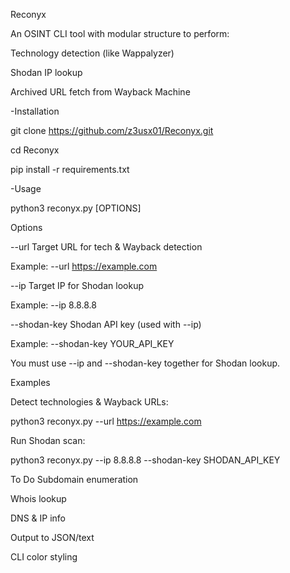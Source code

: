 Reconyx

An OSINT CLI tool with modular structure to perform:

Technology detection (like Wappalyzer)

Shodan IP lookup

Archived URL fetch from Wayback Machine




-Installation


git clone https://github.com/z3usx01/Reconyx.git


cd Reconyx


pip install -r requirements.txt



-Usage


python3 reconyx.py [OPTIONS]

Options


--url Target URL for tech & Wayback detection


Example: --url https://example.com


--ip Target IP for Shodan lookup


Example: --ip 8.8.8.8


--shodan-key Shodan API key (used with --ip)


Example: --shodan-key YOUR_API_KEY

 You must use --ip and --shodan-key together for Shodan lookup.

Examples


Detect technologies & Wayback URLs:


python3 reconyx.py --url https://example.com

Run Shodan scan:


python3 reconyx.py --ip 8.8.8.8 --shodan-key SHODAN_API_KEY





To Do
Subdomain enumeration

Whois lookup

DNS & IP info

Output to JSON/text

CLI color styling

